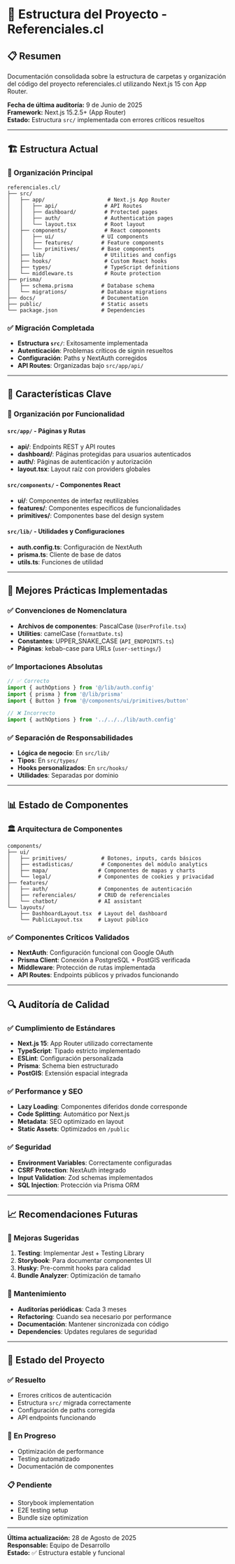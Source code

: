 # 📁 Estructura del Proyecto - Referenciales.cl

## 📋 Resumen

Documentación consolidada sobre la estructura de carpetas y organización del código del proyecto referenciales.cl utilizando Next.js 15 con App Router.

**Fecha de última auditoría:** 9 de Junio de 2025  
**Framework:** Next.js 15.2.5+ (App Router)  
**Estado:** Estructura `src/` implementada con errores críticos resueltos  

---

## 🏗️ Estructura Actual

### 📂 Organización Principal

```
referenciales.cl/
├── src/
│   ├── app/                    # Next.js App Router
│   │   ├── api/               # API Routes
│   │   ├── dashboard/         # Protected pages
│   │   ├── auth/              # Authentication pages
│   │   └── layout.tsx         # Root layout
│   ├── components/            # React components
│   │   ├── ui/               # UI components
│   │   ├── features/         # Feature components
│   │   └── primitives/       # Base components
│   ├── lib/                   # Utilities and configs
│   ├── hooks/                 # Custom React hooks
│   ├── types/                 # TypeScript definitions
│   └── middleware.ts          # Route protection
├── prisma/
│   ├── schema.prisma         # Database schema
│   └── migrations/           # Database migrations
├── docs/                     # Documentation
├── public/                   # Static assets
└── package.json              # Dependencies
```

### ✅ Migración Completada

- **Estructura `src/`**: Exitosamente implementada
- **Autenticación**: Problemas críticos de signin resueltos
- **Configuración**: Paths y NextAuth corregidos
- **API Routes**: Organizadas bajo `src/app/api/`

---

## 🎯 Características Clave

### 📁 Organización por Funcionalidad

#### `src/app/` - Páginas y Rutas
- **api/**: Endpoints REST y API routes
- **dashboard/**: Páginas protegidas para usuarios autenticados
- **auth/**: Páginas de autenticación y autorización
- **layout.tsx**: Layout raíz con providers globales

#### `src/components/` - Componentes React
- **ui/**: Componentes de interfaz reutilizables
- **features/**: Componentes específicos de funcionalidades
- **primitives/**: Componentes base del design system

#### `src/lib/` - Utilidades y Configuraciones
- **auth.config.ts**: Configuración de NextAuth
- **prisma.ts**: Cliente de base de datos
- **utils.ts**: Funciones de utilidad

---

## 🔧 Mejores Prácticas Implementadas

### ✅ Convenciones de Nomenclatura
- **Archivos de componentes**: PascalCase (`UserProfile.tsx`)
- **Utilities**: camelCase (`formatDate.ts`)
- **Constantes**: UPPER_SNAKE_CASE (`API_ENDPOINTS.ts`)
- **Páginas**: kebab-case para URLs (`user-settings/`)

### ✅ Importaciones Absolutas
```typescript
// ✅ Correcto
import { authOptions } from '@/lib/auth.config'
import { prisma } from '@/lib/prisma'
import { Button } from '@/components/ui/primitives/button'

// ❌ Incorrecto
import { authOptions } from '../../../lib/auth.config'
```

### ✅ Separación de Responsabilidades
- **Lógica de negocio**: En `src/lib/`
- **Tipos**: En `src/types/`
- **Hooks personalizados**: En `src/hooks/`
- **Utilidades**: Separadas por dominio

---

## 📊 Estado de Componentes

### 🏛️ Arquitectura de Componentes

```
components/
├── ui/
│   ├── primitives/           # Botones, inputs, cards básicos
│   ├── estadisticas/         # Componentes del módulo analytics
│   ├── mapa/                # Componentes de mapas y charts
│   └── legal/               # Componentes de cookies y privacidad
├── features/
│   ├── auth/                # Componentes de autenticación
│   ├── referenciales/       # CRUD de referenciales
│   └── chatbot/             # AI assistant
└── layouts/
    ├── DashboardLayout.tsx  # Layout del dashboard
    └── PublicLayout.tsx     # Layout público
```

### ✅ Componentes Críticos Validados

- **NextAuth**: Configuración funcional con Google OAuth
- **Prisma Client**: Conexión a PostgreSQL + PostGIS verificada
- **Middleware**: Protección de rutas implementada
- **API Routes**: Endpoints públicos y privados funcionando

---

## 🔍 Auditoría de Calidad

### ✅ Cumplimiento de Estándares

- **Next.js 15**: App Router utilizado correctamente
- **TypeScript**: Tipado estricto implementado
- **ESLint**: Configuración personalizada
- **Prisma**: Schema bien estructurado
- **PostGIS**: Extensión espacial integrada

### ✅ Performance y SEO

- **Lazy Loading**: Componentes diferidos donde corresponde
- **Code Splitting**: Automático por Next.js
- **Metadata**: SEO optimizado en layout
- **Static Assets**: Optimizados en `/public`

### ✅ Seguridad

- **Environment Variables**: Correctamente configuradas
- **CSRF Protection**: NextAuth integrado
- **Input Validation**: Zod schemas implementados
- **SQL Injection**: Protección via Prisma ORM

---

## 📈 Recomendaciones Futuras

### 🎯 Mejoras Sugeridas

1. **Testing**: Implementar Jest + Testing Library
2. **Storybook**: Para documentar componentes UI
3. **Husky**: Pre-commit hooks para calidad
4. **Bundle Analyzer**: Optimización de tamaño

### 🔧 Mantenimiento

- **Auditorías periódicas**: Cada 3 meses
- **Refactoring**: Cuando sea necesario por performance
- **Documentación**: Mantener sincronizada con código
- **Dependencies**: Updates regulares de seguridad

---

## 🚀 Estado del Proyecto

### ✅ Resuelto
- Errores críticos de autenticación
- Estructura `src/` migrada correctamente  
- Configuración de paths corregida
- API endpoints funcionando

### 🔄 En Progreso
- Optimización de performance
- Testing automatizado
- Documentación de componentes

### 📋 Pendiente
- Storybook implementation
- E2E testing setup
- Bundle size optimization

---

**Última actualización:** 28 de Agosto de 2025  
**Responsable:** Equipo de Desarrollo  
**Estado:** ✅ Estructura estable y funcional